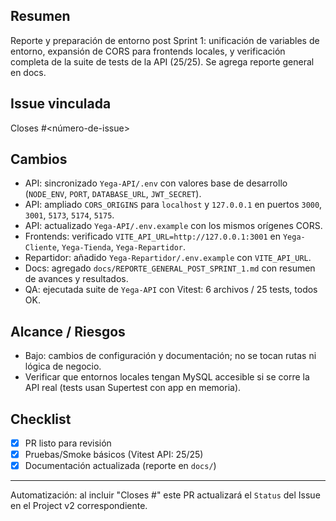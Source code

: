 ## Resumen

Reporte y preparación de entorno post Sprint 1: unificación de variables de entorno, expansión de CORS para frontends locales, y verificación completa de la suite de tests de la API (25/25). Se agrega reporte general en docs.

## Issue vinculada

Closes #<número-de-issue>

## Cambios
- API: sincronizado `Yega-API/.env` con valores base de desarrollo (`NODE_ENV`, `PORT`, `DATABASE_URL`, `JWT_SECRET`).
- API: ampliado `CORS_ORIGINS` para `localhost` y `127.0.0.1` en puertos `3000`, `3001`, `5173`, `5174`, `5175`.
- API: actualizado `Yega-API/.env.example` con los mismos orígenes CORS.
- Frontends: verificado `VITE_API_URL=http://127.0.0.1:3001` en `Yega-Cliente`, `Yega-Tienda`, `Yega-Repartidor`.
- Repartidor: añadido `Yega-Repartidor/.env.example` con `VITE_API_URL`.
- Docs: agregado `docs/REPORTE_GENERAL_POST_SPRINT_1.md` con resumen de avances y resultados.
- QA: ejecutada suite de `Yega-API` con Vitest: 6 archivos / 25 tests, todos OK.

## Alcance / Riesgos
- Bajo: cambios de configuración y documentación; no se tocan rutas ni lógica de negocio.
- Verificar que entornos locales tengan MySQL accesible si se corre la API real (tests usan Supertest con app en memoria).

## Checklist
- [x] PR listo para revisión
- [x] Pruebas/Smoke básicos (Vitest API: 25/25)
- [x] Documentación actualizada (reporte en `docs/`)

---

Automatización: al incluir "Closes #<n>" este PR actualizará el `Status` del Issue en el Project v2 correspondiente.
